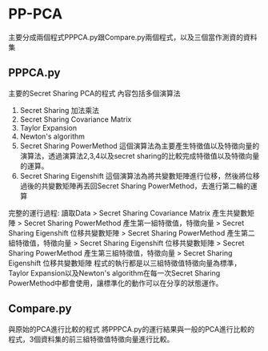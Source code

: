 # PP-PCA
主要分成兩個程式PPPCA.py跟Compare.py兩個程式，以及三個當作測資的資料集
## PPPCA.py
主要的Secret Sharing PCA的程式
內容包括多個演算法
1. Secret Sharing 加法乘法
2. Secret Sharing Covariance Matrix
3. Taylor Expansion
4. Newton's algorithm
5. Secret Sharing PowerMethod
   這個演算法為主要產生特徵值以及特徵向量的演算法，透過演算法2,3,4以及secret sharing的比較完成特徵值以及特徵向量的運算。
6. Secret Sharing Eigenshift
   這個演算法為將共變數矩陣進行位移，然後將位移過後的共變數矩陣再丟回Secret Sharing PowerMethod，去進行第二輪的運算

完整的運行過程:
讀取Data > Secret Sharing Covariance Matrix 產生共變數矩陣 >  Secret Sharing PowerMethod 產生第一組特徵值，特徵向量 > Secret Sharing Eigenshift 位移共變數矩陣 >
Secret Sharing PowerMethod 產生第二組特徵值，特徵向量 > Secret Sharing Eigenshift 位移共變數矩陣 > 
Secret Sharing PowerMethod 產生第三組特徵值，特徵向量 > Secret Sharing Eigenshift 位移共變數矩陣
程式的執行都是以三組特徵值特徵向量為標準，Taylor Expansion以及Newton's algorithm在每一次Secret Sharing PowerMethod中都會使用，讓標準化的動作可以在分享的狀態運作。

## Compare.py
與原始的PCA進行比較的程式
將PPPCA.py的運行結果與一般的PCA進行比較的程式，3個資料集的前三組特徵值特徵向量進行比較。
 

